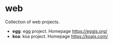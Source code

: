 # web

Collection of web projects.

* **egg**: egg project. Homepage https://eggjs.org/
* **koa**: koa project. Homepage https://koajs.com/
